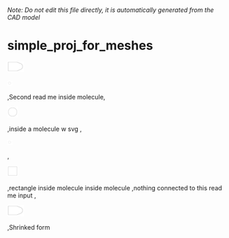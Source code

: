 ###### Note: Do not edit this file directly, it is automatically generated from the CAD model

# simple_proj_for_meshes

![](/project.svg)

 

![readme](/readmeundefined.svg)

,Second read me inside molecule, 

![readme](/readme1719753273629.svg)

,inside a molecule w svg , 

![readme](/readmeundefined.svg)

, 

![readme](/readme1719754980068.svg)

,rectangle inside molecule inside molecule
,nothing connected to this read me input
, 

![readme](/readme1719596333544.svg)

,Shrinked form

